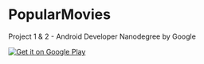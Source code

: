 # PopularMovies
Project 1 &amp; 2 -  Android Developer Nanodegree by Google


<a href='https://play.google.com/store/apps/details?id=com.qartf.popularmovies&pcampaignid=MKT-Other-global-all-co-prtnr-py-PartBadge-Mar2515-1'>
<img alt='Get it on Google Play' src='https://play.google.com/intl/en_us/badges/images/generic/en_badge_web_generic.png'/></a>
